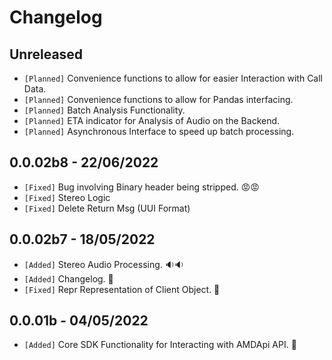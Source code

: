 # Changelog

## Unreleased
- `[Planned]` Convenience functions to allow for easier Interaction with Call Data.
- `[Planned]` Convenience functions to allow for Pandas interfacing.
- `[Planned]` Batch Analysis Functionality.
- `[Planned]` ETA indicator for Analysis of Audio on the Backend.
- `[Planned]` Asynchronous Interface to speed up batch processing. 

## 0.0.02b8 - 22/06/2022
- `[Fixed]` Bug involving Binary header being stripped. 😡😡
- `[Fixed]` Stereo Logic
- `[Fixed]` Delete Return Msg (UUI Format)
## 0.0.02b7 - 18/05/2022
- `[Added]` Stereo Audio Processing. 🔉🔉
- `[Added]` Changelog. 🎉
- `[Fixed]` Repr Representation of Client Object. 🎉

## 0.0.01b - 04/05/2022
- `[Added]` Core SDK Functionality for Interacting with AMDApi API. 🤖